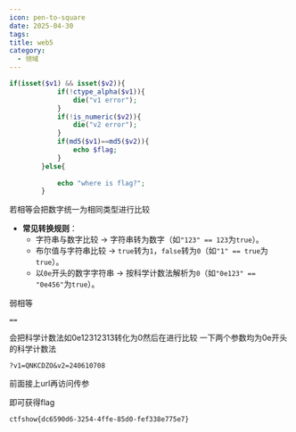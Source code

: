 ```yaml
---
icon: pen-to-square
date: 2025-04-30
tags: 
title: web5
category:
  - 领域
---
```



```php
if(isset($v1) && isset($v2)){
            if(!ctype_alpha($v1)){
                die("v1 error");
            }
            if(!is_numeric($v2)){
                die("v2 error");
            }
            if(md5($v1)==md5($v2)){
                echo $flag;
            }
        }else{
        
            echo "where is flag?";
        }
```

若相等会把数字统一为相同类型进行比较
- **常见转换规则**：
    - 字符串与数字比较 → 字符串转为数字（如`"123" == 123`为`true`）。
    - 布尔值与字符串比较 → `true`转为`1`，`false`转为`0`（如`"1" == true`为`true`）。
    - 以`0e`开头的数字字符串 → 按科学计数法解析为`0`（如`"0e123" == "0e456"`为`true`）。

弱相等
```
==
```

会把科学计数法如0e12312313转化为0然后在进行比较
一下两个参数均为0e开头的科学计数法

```url
?v1=QNKCDZO&v2=240610708
```
前面接上url再访问传参

即可获得flag
```
ctfshow{dc6590d6-3254-4ffe-85d0-fef338e775e7}
```